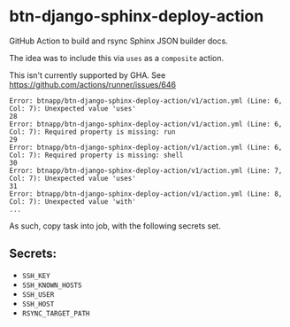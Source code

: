 # btn-django-sphinx-deploy-action
GitHub Action to build and rsync Sphinx JSON builder docs. 

The idea was to include this via `uses` as a `composite` action. 

This isn't currently supported by GHA. 
See https://github.com/actions/runner/issues/646 


```
Error: btnapp/btn-django-sphinx-deploy-action/v1/action.yml (Line: 6, Col: 7): Unexpected value 'uses'
28
Error: btnapp/btn-django-sphinx-deploy-action/v1/action.yml (Line: 6, Col: 7): Required property is missing: run
29
Error: btnapp/btn-django-sphinx-deploy-action/v1/action.yml (Line: 6, Col: 7): Required property is missing: shell
30
Error: btnapp/btn-django-sphinx-deploy-action/v1/action.yml (Line: 7, Col: 7): Unexpected value 'uses'
31
Error: btnapp/btn-django-sphinx-deploy-action/v1/action.yml (Line: 8, Col: 7): Unexpected value 'with'
...
```

As such, copy task into job, with the following secrets set. 

## Secrets: 

* `SSH_KEY`
* `SSH_KNOWN_HOSTS`
* `SSH_USER`
* `SSH_HOST`
* `RSYNC_TARGET_PATH`
